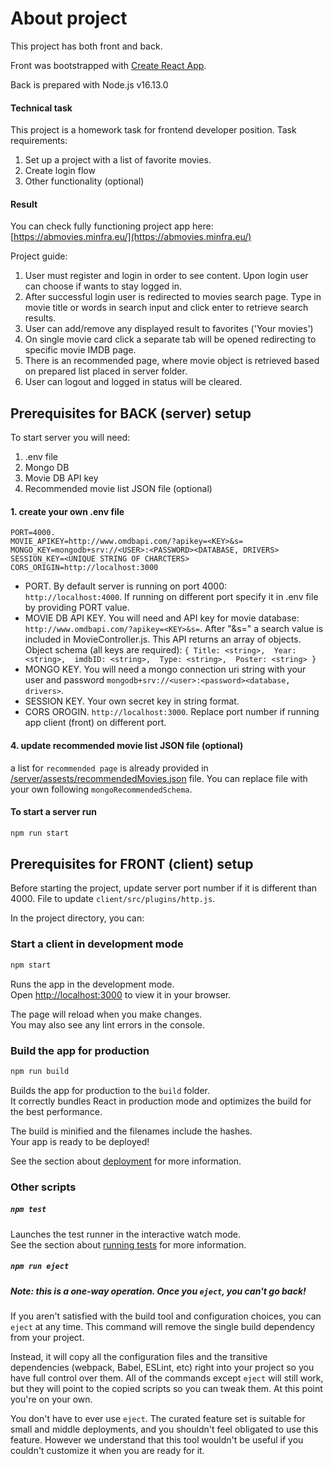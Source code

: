 # About project

This project has both front and back.

Front was bootstrapped with [Create React App](https://github.com/facebook/create-react-app).

Back is prepared with Node.js v16.13.0

#### Technical task

This project is a homework task for frontend developer position. 
Task requirements:
1. Set up a project with a list of favorite movies.
2. Create login flow
3. Other functionality (optional)

#### Result
You can check fully functioning project app here: [https://abmovies.minfra.eu/](https://abmovies.minfra.eu/)

Project guide:
1. User must register and login in order to see content. Upon login user can choose if wants to stay logged in. 
2. After successful login user is redirected to movies search page. Type in movie title or words in search input and click enter to retrieve search results.
3. User can add/remove any displayed result to favorites ('Your movies')
4. On single movie card click a separate tab will be opened redirecting to specific movie IMDB page.
5. There is an recommended page, where movie object is retrieved based on prepared list placed in server folder.
6. User can logout and logged in status will be cleared.

## Prerequisites for BACK (server) setup

To start server you will need:
1. .env file
2. Mongo DB 
3. Movie DB API key
4. Recommended movie list JSON file (optional)

#### 1. create your own .env file
```
PORT=4000.
MOVIE_APIKEY=http://www.omdbapi.com/?apikey=<KEY>&s=
MONGO_KEY=mongodb+srv://<USER>:<PASSWORD><DATABASE, DRIVERS>
SESSION_KEY=<UNIQUE STRING OF CHARCTERS>
CORS_ORIGIN=http://localhost:3000
```

* PORT. By default server is running on port 4000: `http://localhost:4000`. If running on different port specify it in .env file by providing PORT value. 
* MOVIE DB API KEY. You will need and API key for movie database: `http://www.omdbapi.com/?apikey=<KEY>&s=`. After "&s=" a search value is included in MovieController.js. This API returns an array of objects. 
Object schema (all keys are required): 
  `{
    Title: <string>, 
    Year: <string>, 
    imdbID: <string>, 
    Type: <string>, 
    Poster: <string>
  }`
* MONGO KEY. You will need a mongo connection uri string with your user and password `mongodb+srv://<user>:<password><database, drivers>`.
* SESSION KEY. Your own secret key in string format.
* CORS OROGIN. `http://localhost:3000`. Replace port number if running app client (front) on different port. 

#### 4. update recommended movie list JSON file (optional)

a list for `recommended page` is already provided in [/server/assests/recommendedMovies.json](/server/assests/recommendedMovies.json) file. You can replace file with your own following `mongoRecommendedSchema`.

#### To start a server run

```diff
npm run start
```

## Prerequisites for FRONT (client) setup

Before starting the project, update server port number if it is different than 4000. File to update `client/src/plugins/http.js`.

In the project directory, you can:

### Start a client in development mode

```diff
npm start
```
Runs the app in the development mode.\
Open [http://localhost:3000](http://localhost:3000) to view it in your browser.

The page will reload when you make changes.\
You may also see any lint errors in the console.

### Build the app for production

```diff
npm run build
```
Builds the app for production to the `build` folder.\
It correctly bundles React in production mode and optimizes the build for the best performance.

The build is minified and the filenames include the hashes.\
Your app is ready to be deployed!

See the section about [deployment](https://facebook.github.io/create-react-app/docs/deployment) for more information.

### Other scripts

##### `npm test`

Launches the test runner in the interactive watch mode.\
See the section about [running tests](https://facebook.github.io/create-react-app/docs/running-tests) for more information.

##### `npm run eject`

##### **Note: this is a one-way operation. Once you `eject`, you can't go back!**

If you aren't satisfied with the build tool and configuration choices, you can `eject` at any time. This command will remove the single build dependency from your project.

Instead, it will copy all the configuration files and the transitive dependencies (webpack, Babel, ESLint, etc) right into your project so you have full control over them. All of the commands except `eject` will still work, but they will point to the copied scripts so you can tweak them. At this point you're on your own.

You don't have to ever use `eject`. The curated feature set is suitable for small and middle deployments, and you shouldn't feel obligated to use this feature. However we understand that this tool wouldn't be useful if you couldn't customize it when you are ready for it.





